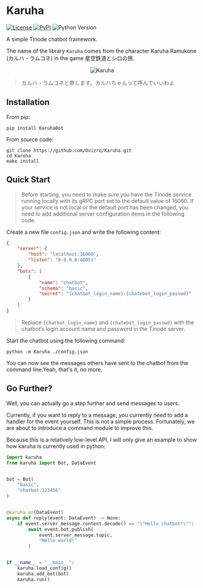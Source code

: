 # Karuha

[![License](https://img.shields.io/github/license/Ovizro/Karuha.svg)](LICENSE)
[![PyPI](https://img.shields.io/pypi/v/KaruhaBot.svg)](https://pypi.python.org/pypi/KaruhaBot)
![Python Version](https://img.shields.io/badge/python-3.8%20|%203.9%20|%203.10%20|%203.11-blue.svg)

A simple Tinode chatbot framework.

The name of the library `Karuha` comes from the character Karuha Ramukone (カルハ・ラムコネ) in the game 星空鉄道とシロの旅.

<center>

![Karuha](https://raw.githubusercontent.com/Visecy/Karuha/master/docs/img/tw_icon-karuha2.png)

</center>

> カルハ・ラムコネと申します。カルハちゃんって呼んでいいわよ

## Installation

From pip:

    pip install KaruhaBot

From source code:

    git clone https://github.com/Ovizro/Karuha.git
    cd Karuha
    make install

## Quick Start

> Before starting, you need to make sure you have the Tinode service running locally with its gRPC port set to the default value of 16060. If your service is not local or the default port has been changed, you need to add additional server configuration items in the following code.

Create a new file `config.json` and write the following content:

```json
{
    "server": {
        "host": "localhost:16060",
        "listen": "0.0.0.0:40051"
    },
    "bots": [
        {
            "name": "chatbot",
            "schema": "basic",
            "secret": "{chatbot_login_name}:{chatebot_login_passwd}"
        }
    ]
}
```

> Replace `{chatbot_login_name}` and `{chatebot_login_passwd}` with the chatbot’s login account name and password in the Tinode server.

Start the chatbot using the following command:

    python -m Karuha ./config.json

You can now see the messages others have sent to the chatbot from the command line.Yeah, that's it, no more. 

## Go Further?

Well, you can actually go a step further and send messages to users.

Currently, if you want to reply to a message, you currently need to add a handler for the event yourself. This is not a simple process. Fortunately, we are about to introduce a command module to improve this.

Because this is a relatively low-level API, I will only give an example to show how karuha is currently used in python:

```python
import karuha
from karuha import Bot, DataEvent


bot = Bot(
    "basic",
    "chatbot:123456"
)


@karuha.on(DataEvent)
async def reply(event: DataEvent) -> None:
    if event.server_message.content.decode() == "\"Hello chatbot!\"":    # message.content is a json string
        await event.bot.publish(
            event.server_message.topic,
            "Hello world!"
        )


if __name__ = "__main__":
    karuha.load_config()
    karuha.add_bot(bot)
    karuha.run()
```


